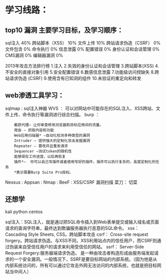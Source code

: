 # 学习线路：

## top10 漏洞 主要学习目标，及学习顺序：

sql注入                             40%
跨站脚本（XSS）                     10%
文件上传                            10%
跨站请求伪造（CSRF）                 0%
文件包含                            0%
命令执行                            0%
信息泄露                            0%
配置错误                            0%
身份认证和会话管理                   0%       
CMS漏洞                             0%
编辑器漏洞                          0%


2013年攻击方法排行榜
1.注入
2.失效的身份认证和会话管理
3.跨站脚本(XSS)
4.不安全的直接对象引用
5.安全配置错误
6.数感信息泄露
7.功能级访问控缺失
8.跨站请求伪造 (CSRF)
9.使用含有已知洞的组件
10.未验证的重定向和转发

## web渗透工具学习：

sqlmap : sql注入神器
WVS ： 可以对网站中可能存在的SQL注入、XSS跨站、文件上传、命令执行等漏洞进行综合扫描。
burp ：
```
    截获代理– 让你审查修改浏览器和目标应用间的流量。
    爬虫 – 抓取内容和功能
    Web应用扫描器* –自动化检测多种类型的漏洞
    Intruder – 提供强大的定制化攻击发掘漏洞
    Repeater – 篡改并且重发请求
    Sequencer –测试token的随机性
    能够保存工作进度，以后再恢复
    插件*–  你可以自己写插件或者使用写好的插件，插件可以执行复杂的，高度定制化的任务
    *表示需要Burp Suite Pro授权。
```
Nessus :
Appsan :
Nmap :
BeeF : XSS/CSRF 漏洞扫描
菜刀： 切菜

## 还想学
kali
python
centos


sql注入：SQL注入，就是通过把SQL命令插入到Web表单提交或输入域名或页面请求的查询字符串，最终达到欺骗服务器执行恶意的SQL命令。
xss：   Cascading Style Sheets, CSS。跨站脚本攻击
csrf：  Cross-site request forgery。跨站请求伪造。与XSS不同，XSS利用站点内的信任用户，而CSRF则通过伪装来自受信任用户的请求来利用受信任的网站。
ssrf：  Server-Side Request Forgery:服务器端请求伪造。 是一种由攻击者构造形成由服务端发起请求的一个安全漏洞。一般情况下，SSRF是要目标网站的内部系统。（因为他是从内部系统访问的，所有可以通过它攻击外网无法访问的内部系统，也就是把目标网站当中间人）